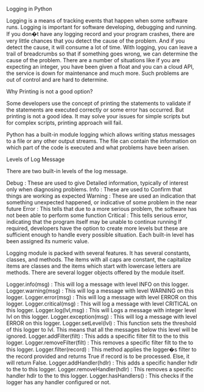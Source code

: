 Logging in Python

Logging is a means of tracking events that happen when some software runs. Logging is important for software developing, debugging and running. If you don�t have any logging record and your program crashes, there are very little chances that you detect the cause of the problem. And if you detect the cause, it will consume a lot of time. With logging, you can leave a trail of breadcrumbs so that if something goes wrong, we can determine the cause of the problem.
There are a number of situations like if you are expecting an integer, you have been given a float and you can a cloud API, the service is down for maintenance and much more. Such problems are out of control and are hard to determine.



Why Printing is not a good option?

Some developers use the concept of printing the statements to validate if the statements are executed correctly or some error has occurred. But printing is not a good idea. It may solve your issues for simple scripts but for complex scripts, printing approach will fail.

Python has a built-in module logging which allows writing status messages to a file or any other output streams. The file can contain the information on which part of the code is executed and what problems have been arisen.



Levels of Log Message

There are two built-in levels of the log message.

Debug : These are used to give Detailed information, typically of interest only when diagnosing problems.
Info : These are used to Confirm that things are working as expected
Warning : These are used an indication that something unexpected happened, or indicative of some problem in the near future
Error : This tells that due to a more serious problem, the software has not been able to perform some function
Critical : This tells serious error, indicating that the program itself may be unable to continue running
If required, developers have the option to create more levels but these are sufficient enough to handle every possible situation. Each built-in level has been assigned its numeric value.


Logging module is packed with several features. It has several constants, classes, and methods. The items with all caps are constant, the capitalize items are classes and the items which start with lowercase letters are methods.
There are several logger objects offered by the module itself.

Logger.info(msg) : This will log a message with level INFO on this logger.
Logger.warning(msg) : This will log a message with level WARNING on this logger.
Logger.error(msg) : This will log a message with level ERROR on this logger.
Logger.critical(msg) : This will log a message with level CRITICAL on this logger.
Logger.log(lvl,msg) : This will Logs a message with integer level lvl on this logger.
Logger.exception(msg) : This will log a message with level ERROR on this logger.
Logger.setLevel(lvl) : This function sets the threshold of this logger to lvl. This means that all the messages below this level will be ignored.
Logger.addFilter(filt) : This adds a specific filter filt to the to this logger.
Logger.removeFilter(filt) : This removes a specific filter filt to the to this logger.
Logger.filter(record) : This method applies the logger�s filter to the record provided and returns True if record is to be processed. Else, it will return False.
Logger.addHandler(hdlr) : This adds a specific handler hdlr to the to this logger.
Logger.removeHandler(hdlr) : This removes a specific handler hdlr to the to this logger.
Logger.hasHandlers() : This checks if the logger has any handler configured or not.